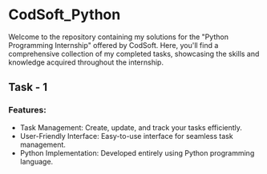 # CodSoft_Python
Welcome to the repository containing my solutions for the "Python Programming Internship" offered by CodSoft. Here, you'll find a comprehensive collection of my completed tasks, showcasing the skills and knowledge acquired throughout the internship.

## Task - 1
### Features:
* Task Management: Create, update, and track your tasks efficiently.
* User-Friendly Interface: Easy-to-use interface for seamless task management.
* Python Implementation: Developed entirely using Python programming language.
